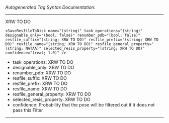 _Autogenerated Tag Syntax Documentation:_

---
XRW TO DO

```
<SaveResfileToDisk name="(string)" task_operations="(string)" designable_only="(bool; false)" renumber_pdb="(bool; false)" resfile_suffix="(string; XRW TO DO)" resfile_prefix="(string; XRW TO DO)" resfile_name="(string; XRW TO DO)" resfile_general_property="(string; NATAA)" selected_resis_property="(string; XRW TO DO)" confidence="(real; 1.0)" />
```

-   task_operations: XRW TO DO
-   designable_only: XRW TO DO
-   renumber_pdb: XRW TO DO
-   resfile_suffix: XRW TO DO
-   resfile_prefix: XRW TO DO
-   resfile_name: XRW TO DO
-   resfile_general_property: XRW TO DO
-   selected_resis_property: XRW TO DO
-   confidence: Probability that the pose will be filtered out if it does not pass this Filter

---
